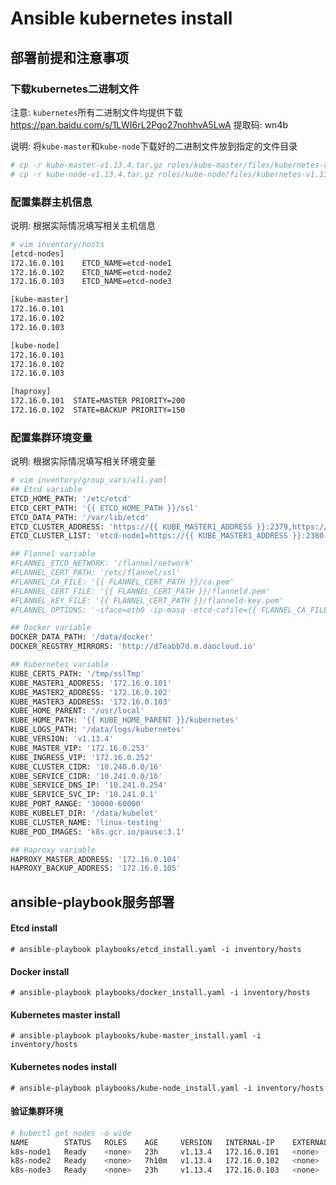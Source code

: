 # Ansible kubernetes install

## 部署前提和注意事项

### 下载kubernetes二进制文件

注意: `kubernetes`所有二进制文件均提供下载 https://pan.baidu.com/s/1LWI6rL2Pgo27nohhvA5LwA 提取码: wn4b 

说明: 将`kube-master`和`kube-node`下载好的二进制文件放到指定的文件目录

```sh
# cp -r kube-master-v1.13.4.tar.gz roles/kube-master/files/kubernetes-v1.13.4.tar.gz
# cp -r kube-node-v1.13.4.tar.gz roles/kube-node/files/kubernetes-v1.13.4.tar.gz
```

### 配置集群主机信息

说明: 根据实际情况填写相关主机信息

```sh
# vim inventory/hosts
[etcd-nodes]
172.16.0.101    ETCD_NAME=etcd-node1
172.16.0.102    ETCD_NAME=etcd-node2
172.16.0.103    ETCD_NAME=etcd-node3

[kube-master]
172.16.0.101
172.16.0.102
172.16.0.103

[kube-node]
172.16.0.101
172.16.0.102
172.16.0.103

[haproxy]
172.16.0.101  STATE=MASTER PRIORITY=200
172.16.0.102  STATE=BACKUP PRIORITY=150
```

### 配置集群环境变量

说明: 根据实际情况填写相关环境变量

```sh
# vim inventory/group_vars/all.yaml
## Etcd variable
ETCD_HOME_PATH: '/etc/etcd'
ETCD_CERT_PATH: '{{ ETCD_HOME_PATH }}/ssl'
ETCD_DATA_PATH: '/var/lib/etcd'
ETCD_CLUSTER_ADDRESS: 'https://{{ KUBE_MASTER1_ADDRESS }}:2379,https://{{ KUBE_MASTER2_ADDRESS }}:2379,https://{{ KUBE_MASTER3_ADDRESS }}:2379'
ETCD_CLUSTER_LIST: 'etcd-node1=https://{{ KUBE_MASTER1_ADDRESS }}:2380,etcd-node2=https://{{ KUBE_MASTER2_ADDRESS }}:2380,etcd-node3=https://{{ KUBE_MASTER3_ADDRESS }}:2380'

## Flannel variable
#FLANNEL_ETCD_NETWORK: '/flannel/network'
#FLANNEL_CERT_PATH: '/etc/flannel/ssl'
#FLANNEL_CA_FILE: '{{ FLANNEL_CERT_PATH }}/ca.pem'
#FLANNEL_CERT_FILE: '{{ FLANNEL_CERT_PATH }}/flanneld.pem'
#FLANNEL_kEY_FILE: '{{ FLANNEL_CERT_PATH }}/flanneld-key.pem'
#FLANNEL_OPTIONS: '-iface=eth0 -ip-masq -etcd-cafile={{ FLANNEL_CA_FILE }} -etcd-certfile={{ FLANNEL_CERT_FILE }} -etcd-keyfile={{ FLANNEL_kEY_FILE }}'

## Docker variable
DOCKER_DATA_PATH: '/data/docker'
DOCKER_REGSTRY_MIRRORS: 'http://d7eabb7d.m.daocloud.io'

## Kubernetes variable
KUBE_CERTS_PATH: '/tmp/sslTmp'
KUBE_MASTER1_ADDRESS: '172.16.0.101'
KUBE_MASTER2_ADDRESS: '172.16.0.102'
KUBE_MASTER3_ADDRESS: '172.16.0.103'
KUBE_HOME_PARENT: '/usr/local'
KUBE_HOME_PATH: '{{ KUBE_HOME_PARENT }}/kubernetes'
KUBE_LOGS_PATH: '/data/logs/kubernetes'
KUBE_VERSION: 'v1.13.4'
KUBE_MASTER_VIP: '172.16.0.253'
KUBE_INGRESS_VIP: '172.16.0.252'
KUBE_CLUSTER_CIDR: '10.240.0.0/16'
KUBE_SERVICE_CIDR: '10.241.0.0/16'
KUBE_SERVICE_DNS_IP: '10.241.0.254'
KUBE_SERVICE_SVC_IP: '10.241.0.1'
KUBE_PORT_RANGE: '30000-60000'
KUBE_KUBELET_DIR: '/data/kubelet'
KUBE_CLUSTER_NAME: 'linux-testing'
KUBE_POD_IMAGES: 'k8s.gcr.io/pause:3.1'

## Haproxy variable
HAPROXY_MASTER_ADDRESS: '172.16.0.104'
HAPROXY_BACKUP_ADDRESS: '172.16.0.105'
```

## ansible-playbook服务部署

#### Etcd install

`# ansible-playbook playbooks/etcd_install.yaml -i inventory/hosts`

#### Docker install

`# ansible-playbook playbooks/docker_install.yaml -i inventory/hosts`

#### Kubernetes master install

`# ansible-playbook playbooks/kube-master_install.yaml -i inventory/hosts`

#### Kubernetes nodes install

`# ansible-playbook playbooks/kube-node_install.yaml -i inventory/hosts`

#### 验证集群环境
```sh
# kubectl get nodes -o wide
NAME        STATUS   ROLES    AGE     VERSION   INTERNAL-IP    EXTERNAL-IP   OS-IMAGE                KERNEL-VERSION                CONTAINER-RUNTIME
k8s-node1   Ready    <none>   23h     v1.13.4   172.16.0.101   <none>        CentOS Linux 7 (Core)   4.4.166-1.el7.elrepo.x86_64   docker://18.6.3
k8s-node2   Ready    <none>   7h10m   v1.13.4   172.16.0.102   <none>        CentOS Linux 7 (Core)   4.4.166-1.el7.elrepo.x86_64   docker://18.6.3
k8s-node3   Ready    <none>   23h     v1.13.4   172.16.0.103   <none>        CentOS Linux 7 (Core)   4.4.166-1.el7.elrepo.x86_64   docker://18.6.3
```
